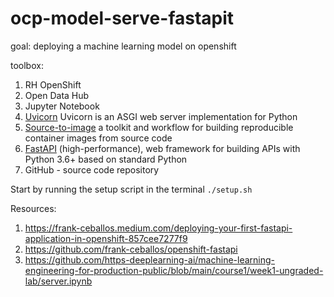 # ocp-model-serve-fastapit
goal: deploying a machine learning model on openshift

toolbox:
1. RH OpenShift
1. Open Data Hub
1. Jupyter Notebook
1. [Uvicorn](https://www.uvicorn.org/settings/) Uvicorn is an ASGI web server implementation for Python
1. [Source-to-image](https://github.com/openshift/source-to-image) a toolkit and workflow for building reproducible container images from source code
1. [FastAPI](https://fastapi.tiangolo.com/) (high-performance), web framework for building APIs with Python 3.6+ based on standard Python 
1. GitHub - source code repository

Start by running the setup script in the terminal `./setup.sh`

Resources:
1. https://frank-ceballos.medium.com/deploying-your-first-fastapi-application-in-openshift-857cee7277f9
1. https://github.com/frank-ceballos/openshift-fastapi
1. https://github.com/https-deeplearning-ai/machine-learning-engineering-for-production-public/blob/main/course1/week1-ungraded-lab/server.ipynb